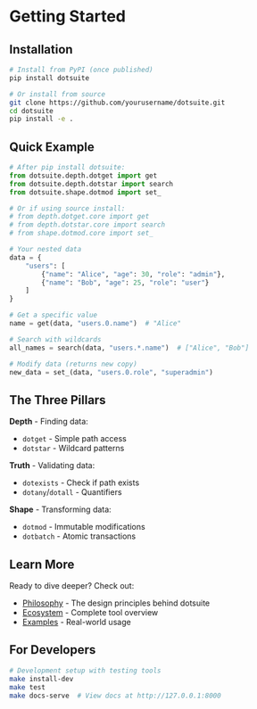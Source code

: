 # Getting Started

## Installation

```bash
# Install from PyPI (once published)
pip install dotsuite

# Or install from source
git clone https://github.com/yourusername/dotsuite.git
cd dotsuite
pip install -e .
```

## Quick Example

```python
# After pip install dotsuite:
from dotsuite.depth.dotget import get
from dotsuite.depth.dotstar import search
from dotsuite.shape.dotmod import set_

# Or if using source install:
# from depth.dotget.core import get
# from depth.dotstar.core import search
# from shape.dotmod.core import set_

# Your nested data
data = {
    "users": [
        {"name": "Alice", "age": 30, "role": "admin"},
        {"name": "Bob", "age": 25, "role": "user"}
    ]
}

# Get a specific value
name = get(data, "users.0.name")  # "Alice"

# Search with wildcards
all_names = search(data, "users.*.name")  # ["Alice", "Bob"]

# Modify data (returns new copy)
new_data = set_(data, "users.0.role", "superadmin")
```

## The Three Pillars

**Depth** - Finding data:

- `dotget` - Simple path access
- `dotstar` - Wildcard patterns

**Truth** - Validating data:

- `dotexists` - Check if path exists
- `dotany`/`dotall` - Quantifiers

**Shape** - Transforming data:

- `dotmod` - Immutable modifications
- `dotbatch` - Atomic transactions

## Learn More

Ready to dive deeper? Check out:

- [Philosophy](philosophy.md) - The design principles behind dotsuite
- [Ecosystem](ecosystem.md) - Complete tool overview
- [Examples](https://github.com/yourusername/dotsuite/tree/main/examples) - Real-world usage

## For Developers

```bash
# Development setup with testing tools
make install-dev
make test
make docs-serve  # View docs at http://127.0.0.1:8000
```
